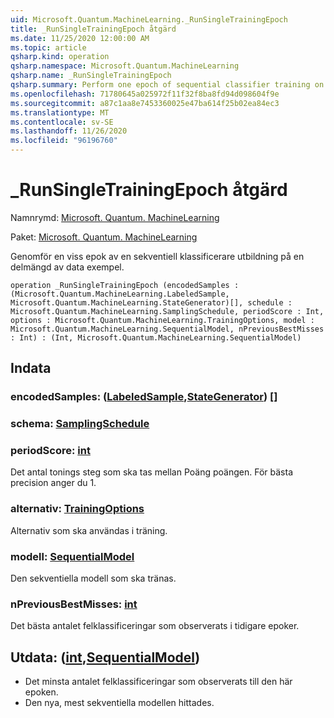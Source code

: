 ```yaml
---
uid: Microsoft.Quantum.MachineLearning._RunSingleTrainingEpoch
title: _RunSingleTrainingEpoch åtgärd
ms.date: 11/25/2020 12:00:00 AM
ms.topic: article
qsharp.kind: operation
qsharp.namespace: Microsoft.Quantum.MachineLearning
qsharp.name: _RunSingleTrainingEpoch
qsharp.summary: Perform one epoch of sequential classifier training on a subset of data samples.
ms.openlocfilehash: 71780645a025972f11f32f8ba8fd94d098604f9e
ms.sourcegitcommit: a87c1aa8e7453360025e47ba614f25b02ea84ec3
ms.translationtype: MT
ms.contentlocale: sv-SE
ms.lasthandoff: 11/26/2020
ms.locfileid: "96196760"
---
```

# <a name="_runsingletrainingepoch-operation"></a>_RunSingleTrainingEpoch åtgärd

Namnrymd: [Microsoft. Quantum. MachineLearning](xref:Microsoft.Quantum.MachineLearning)

Paket: [Microsoft. Quantum. MachineLearning](https://nuget.org/packages/Microsoft.Quantum.MachineLearning)


Genomför en viss epok av en sekventiell klassificerare utbildning på en delmängd av data exempel.

```qsharp
operation _RunSingleTrainingEpoch (encodedSamples : (Microsoft.Quantum.MachineLearning.LabeledSample, Microsoft.Quantum.MachineLearning.StateGenerator)[], schedule : Microsoft.Quantum.MachineLearning.SamplingSchedule, periodScore : Int, options : Microsoft.Quantum.MachineLearning.TrainingOptions, model : Microsoft.Quantum.MachineLearning.SequentialModel, nPreviousBestMisses : Int) : (Int, Microsoft.Quantum.MachineLearning.SequentialModel)
```


## <a name="input"></a>Indata

### <a name="encodedsamples--labeledsamplestategenerator"></a>encodedSamples: ([LabeledSample](xref:Microsoft.Quantum.MachineLearning.LabeledSample),[StateGenerator](xref:Microsoft.Quantum.MachineLearning.StateGenerator)) []




### <a name="schedule--samplingschedule"></a>schema: [SamplingSchedule](xref:Microsoft.Quantum.MachineLearning.SamplingSchedule)




### <a name="periodscore--int"></a>periodScore: [int](xref:microsoft.quantum.lang-ref.int)

Det antal tonings steg som ska tas mellan Poäng poängen.
För bästa precision anger du 1.


### <a name="options--trainingoptions"></a>alternativ: [TrainingOptions](xref:Microsoft.Quantum.MachineLearning.TrainingOptions)

Alternativ som ska användas i träning.


### <a name="model--sequentialmodel"></a>modell: [SequentialModel](xref:Microsoft.Quantum.MachineLearning.SequentialModel)

Den sekventiella modell som ska tränas.


### <a name="npreviousbestmisses--int"></a>nPreviousBestMisses: [int](xref:microsoft.quantum.lang-ref.int)

Det bästa antalet felklassificeringar som observerats i tidigare epoker.



## <a name="output--intsequentialmodel"></a>Utdata: ([int](xref:microsoft.quantum.lang-ref.int),[SequentialModel](xref:Microsoft.Quantum.MachineLearning.SequentialModel))

- Det minsta antalet felklassificeringar som observerats till den här epoken.
- Den nya, mest sekventiella modellen hittades.